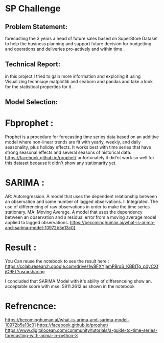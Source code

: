 
# SP Challenge

## Problem Statement:
forecasting the 3 years a head of future sales based on SuperStore Dataset 
to help the business planning and support future decision for budgetting and operations and deliveries pro-actively and within time .
## Technical Report:
in this project I tried to gain more information and exploring it using Visualizing techniuqe matplotlib and seaborn and pandas 
and take a look for the statistical properties for it .

## Model Selection:
# Fbprophet : 
Prophet is a procedure for forecasting time series data based on an additive model where non-linear trends are fit with yearly, weekly, and daily seasonality, plus holiday effects. It works best with time series that have strong seasonal effects and several seasons of historical data.
https://facebook.github.io/prophet/
unfortunately it did'nt work so well for this dataset because
it didn't show any stationarity yet.

# SARIMA :
AR: Autoregression. A model that uses the dependent relationship between an observation and some number of lagged observations.
I: Integrated. The use of differencing of raw observations in order to make the time series stationary.
MA: Moving Average. A model that uses the dependency between an observation and a residual error from a moving average model applied to lagged observations.
https://becominghuman.ai/what-is-arima-and-sarima-model-10972b5e13c0]


# Result :
You Can reuse the notebook to see the result here :
https://colab.research.google.com/drive/1wBFXYjamPBroS_KBBITg_p0yCXfjO9EL?usp=sharing

I concluded that SARIMA Model with it's ability of differenceing show an. acceptable score with mse: 5911.2612 as shown in the notebook 

# Refrencnce:
https://becominghuman.ai/what-is-arima-and-sarima-model-10972b5e13c0]
https://facebook.github.io/prophet/
https://www.digitalocean.com/community/tutorials/a-guide-to-time-series-forecasting-with-arima-in-python-3

